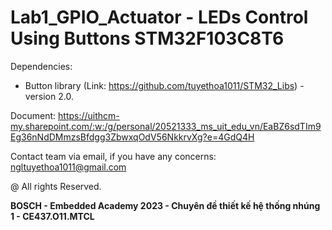 # Lab1_GPIO_Actuator - LEDs Control Using Buttons STM32F103C8T6

Dependencies:
- Button library (Link: https://github.com/tuyethoa1011/STM32_Libs) - version 2.0.

Document: https://uithcm-my.sharepoint.com/:w:/g/personal/20521333_ms_uit_edu_vn/EaBZ6sdTIm9Eg36nNdDMmzsBfdgg3ZbwxqOdV56NkkrvXg?e=4GdQ4H

Contact team via email, if you have any concerns: ngltuyethoa1011@gmail.com

@ All rights Reserved.

<b>BOSCH - Embedded Academy 2023 - Chuyên đề thiết kế hệ thống nhúng 1 - CE437.O11.MTCL</b>

